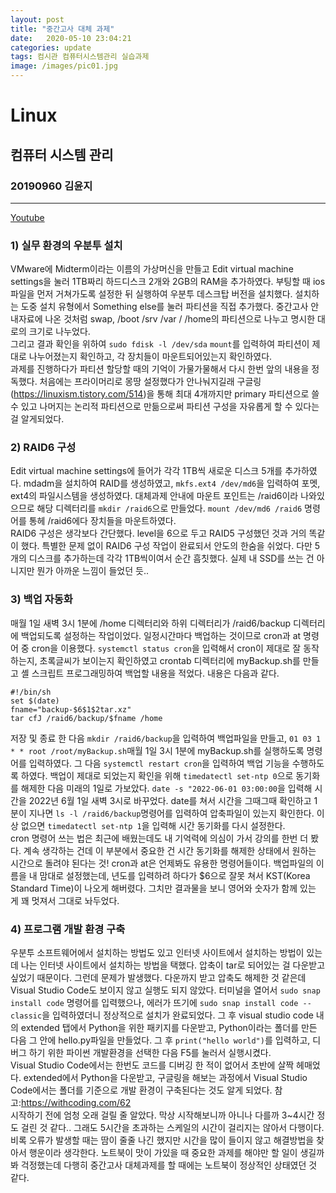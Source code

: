 ```yaml
---
layout: post
title: "중간고사 대체 과제"
date:	2020-05-10 23:04:21
categories: update
tags: 컴시관 컴퓨터시스템관리 실습과제
image: /images/pic01.jpg
---
```

# Linux
## 컴퓨터 시스템 관리
### 20190960 김윤지

_ _ _


[Youtube](https://youtu.be/m25oAiZOx-Q)

### 1) 실무 환경의 우분투 설치          
VMware에 Midterm이라는 이름의 가상머신을 만들고 Edit virtual machine settings을 눌러 1TB짜리 하드디스크 2개와 2GB의 RAM을 추가하였다. 부팅할 때 ios파일을 먼저 거쳐가도록 설정한 뒤 실행하여 우분투 데스크탑 버전을 설치했다. 설치하는 도중 설치 유형에서 Something else를 눌러 파티션을 직접 추가했다. 중간고사 안내자료에 나온 것처럼 swap, /boot /srv /var / /home의 파티션으로 나누고 명시한 대로의 크기로 나누었다.       
그리고 결과 확인을 위하여 `sudo fdisk -l /dev/sda` `mount`를 입력하여 파티션이 제대로 나누어졌는지 확인하고, 각 장치들이 마운트되어있는지 확인하였다.         
과제를 진행하다가 파티션 할당할 때의 기억이 가물가물해서 다시 한번 앞의 내용을 정독했다. 처음에는 프라이머리로 몽땅 설정했다가 안나눠지길래 구글링(<https://linuxism.tistory.com/514>)을 통해 최대 4개까지만 primary 파티션으로 쓸 수 있고 나머지는 논리적 파티션으로 만듦으로써 파티션 구성을 자유롭게 할 수 있다는 걸 알게되었다.          
             
### 2) RAID6 구성          
Edit virtual machine settings에 들어가 각각 1TB씩 새로운 디스크 5개를 추가하였다. mdadm을 설치하여 RAID를 생성하였고, `mkfs.ext4 /dev/md6`을 입력하여 포멧, ext4의 파일시스템을 생성하였다. 대체과제 안내에 마운트 포인트는 /raid6이라 나와있으므로 해당 디렉터리를 `mkdir /raid6`으로 만들었다. `mount /dev/md6 /raid6` 명령어를 통헤 /raid6에다 장치들을 마운트하였다.            
RAID6 구성은 생각보다 간단했다. level을 6으로 두고 RAID5 구성했던 것과 거의 똑같이 했다. 특별한 문제 없이 RAID6 구성 작업이 완료되서 안도의 한숨을 쉬었다. 다만 5개의 디스크를 추가하는데 각각 1TB씩이여서 순간 흠칫했다. 실제 내 SSD를 쓰는 건 아니지만 뭔가 아까운 느낌이 들었던 듯..          
              
### 3) 백업 자동화         
매월 1일 새벽 3시 1분에 /home 디렉터리와 하위 디렉터리가 /raid6/backup 디렉터리에 백업되도록 설정하는 작업이었다. 일정시간마다 백업하는 것이므로 cron과 at 명령어 중 cron을 이용했다. `systemctl status cron`을 입력해서 cron이 제대로 잘 동작하는지, 초록글씨가 보이는지 확인하였고 crontab 디렉터리에 myBackup.sh를 만들고 셸 스크립트 프로그래밍하여 백업할 내용을 적었다. 내용은 다음과 같다.          
```
#!/bin/sh         
set $(date)          
fname="backup-$6$1$2tar.xz"      
tar cfJ /raid6/backup/$fname /home
```
저장 및 종료 한 다음 `mkdir /raid6/backup`을 입력하여 백업파일을 만들고, `01 03 1 * * root /root/myBackup.sh`매월 1일 3시 1분에 myBackup.sh를 실행하도록 명령어를 입력하였다. 그 다음 `systemctl restart cron`을 입력하여 백업 기능을 수행하도록 하였다. 백업이 제대로 되었는지 확인을 위해 `timedatectl set-ntp 0`으로 동기화를 해제한 다음 미래의 1일로 가보았다. `date -s "2022-06-01 03:00:00`을 입력해 시간을 2022년 6월 1일 새벽 3시로 바꾸었다. date를 쳐서 시간을 그때그때 확인하고 1분이 지나면 `ls -l /raid6/backup`명령어를 입력하여 압축파일이 있는지 확인한다. 이상 없으면 `timedatectl set-ntp 1`을 입력해 시간 동기화를 다시 설정한다.        
cron 명령어 쓰는 법은 최근에 배웠는데도 내 기억력에 의심이 가서 강의를 한번 더 봤다. 계속 생각하는 건데 이 부분에서 중요한 건 시간 동기화를 해제한 상태에서 원하는 시간으로 돌려야 된다는 것! cron과 at은 언제봐도 유용한 명령어들이다. 백업파일의 이름을 내 맘대로 설정했는데, 년도를 입력하려 하다가 $6으로 잘못 쳐서 KST(Korea Standard Time)이 나오게 해버렸다. 그치만 결과물을 보니 영어와 숫자가 함께 있는 게 꽤 멋져서 그대로 놔두었다.           
              
### 4) 프로그램 개발 환경 구축          
우분투 소프트웨어에서 설치하는 방법도 있고 인터넷 사이트에서 설치하는 방법이 있는데 나는 인터넷 사이트에서 설치하는 방법을 택했다. 압축이 tar로 되어있는 걸 다운받고 싶었기 때문이다. 그런데 문제가 발생했다. 다운까지 받고 압축도 해제한 것 같은데 Visual Studio Code도 보이지 않고 실행도 되지 않았다. 터미널을 열어서 `sudo snap install code` 명령어를 입력했으나, 에러가 뜨기에 `sudo snap install code --classic`을 입력하였더니 정상적으로 설치가 완료되었다. 그 후 visual studio code 내의 extended 탭에서 Python을 위한 패키지를 다운받고, Python이라는 폴더를 만든 다음 그 안에 hello.py파일을 만들었다. 그 후 `print("hello world")`를 입력하고, 디버그 하기 위한 파이썬 개발환경을 선택한 다음 F5를 눌러서 실행시켰다.             
Visual Studio Code에서는 한번도 코드를 디버깅 한 적이 없어서 초반에 살짝 헤매었다. extended에서 Python을 다운받고, 구글링을 해보는 과정에서 Visual Studio Code에서는 폴더를 기준으로 개발 환경이 구축된다는 것도 알게 되었다. 참고:<https://withcoding.com/62>         
시작하기 전에 엄청 오래 걸릴 줄 알았다. 막상 시작해보니까 아니나 다를까 3~4시간 정도 걸린 것 같다.. 그래도 5시간을 초과하는 스케일의 시간이 걸리지는 않아서 다행이다. 비록 오류가 발생할 때는 땀이 줄줄 나긴 했지만 시간을 많이 들이지 않고 해결방법을 찾아서 행운이라 생각한다. 노트북이 맛이 가있을 때 중요한 과제를 해야만 할 일이 생길까봐 걱정했는데 다행히 중간고사 대체과제를 할 때에는 노트북이 정상적인 상태였던 것 같다.